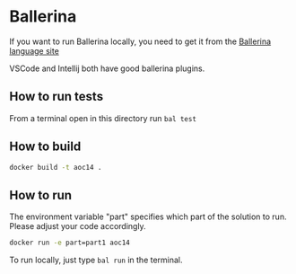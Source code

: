 # Ballerina
If you want to run Ballerina locally, you need to get it from the [Ballerina language site](https://ballerina.io/)

VSCode and Intellij both have good ballerina plugins.

## How to run tests
From a terminal open in this directory run `bal test`

## How to build
```bash
docker build -t aoc14 . 
```

## How to run
The environment variable "part" specifies which part of the solution to run. Please adjust your code accordingly.
```bash
docker run -e part=part1 aoc14
```

To run locally, just type `bal run` in the terminal.
